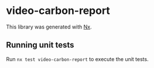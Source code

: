 # video-carbon-report

This library was generated with [Nx](https://nx.dev).

## Running unit tests

Run `nx test video-carbon-report` to execute the unit tests.
